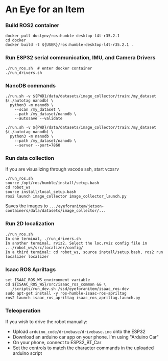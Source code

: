 # An Eye for an Item

### Build ROS2 container
```
docker pull dustynv/ros:humble-desktop-l4t-r35.2.1
cd docker
docker build -t ${USER}/ros:humble-desktop-l4t-r35.2.1 .
```

### Run ESP32 serial communication, IMU, and Camera Drivers
```
./run_ros.sh  # enter docker container
./run_drivers.sh
```

### NanoDB commands
```cd jetson-containers
./run.sh -v ${PWD}/data/datasets/image_collector/train:/my_dataset $(./autotag nanodb) \
  python3 -m nanodb \
    --scan /my_dataset \
    --path /my_dataset/nanodb \
    --autosave --validate
```

```cd jetson-containers
./run.sh -v ${PWD}/data/datasets/image_collector/train:/my_dataset $(./autotag nanodb) \
  python3 -m nanodb \
    --path /my_dataset/nanodb \
    --server --port=7860
```

### Run data collection
If you are visualizing through vscode ssh, start vcxsrv
```cd eyeforanitem
./run_ros.sh
source /opt/ros/humble/install/setup.bash
cd robot_ws
source install/local_setup.bash
ros2 launch image_collector image_collector_launch.py
```
Saves the images to `.../eyeforanitem/jetson-containers/data/datasets/image_collector/...`

### Run 2D localization
```
./run_ros.sh
In one terminal, ./run_drivers.sh
In another terminal, rviz2. Select the loc.rviz config file in .../robot_ws/src/localizer/config/
In a third terminal: cd robot_ws, source install/setup.bash, ros2 run localizer localizer
```

### Isaac ROS Apriltags
```
set ISAAC_ROS_WS environment variable
cd ${ISAAC_ROS_WS}/src/isaac_ros_common && \
  ./scripts/run_dev.sh /ssd/eyeforanitem/isaac_ros-dev
sudo apt-get install -y ros-humble-isaac-ros-apriltag
ros2 launch isaac_ros_apriltag isaac_ros_apriltag.launch.py
```

### Teleoperation
If you wish to drive the robot manually:
* Upload `arduino_code/drivebase/drivebase.ino` onto the ESP32
* Download an arduino car app on your phone. I'm using "Arduino Car"
* On your phone, connect to ESP32_BT_Car
* Set the controls to match the character commands in the uploaded arduino script

